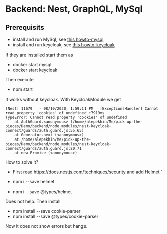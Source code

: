 # Backend: Nest, GraphQL, MySql

## Prerequisits

- install and run MySql, see [this howto-mysql](howto-mysql.md)
- install and run keycloak, see [this howto-keycloak](howto-keycloak.md) 

If they are installed start them as

- docker start mysql
- docker start keycloak

Then execute 

- npm start

It works without keycloak.
With KeycloakModule we get

```
[Nest] 11679   - 08/10/2020, 1:59:11 PM   [ExceptionsHandler] Cannot read property 'cookies' of undefined +7919ms
TypeError: Cannot read property 'cookies' of undefined
    at AuthGuard.<anonymous> (/home/alepekhin/Me/pick-up-the-pieces/Demo/backend/node_modules/nest-keycloak-connect/guards/auth.guard.js:55:65)
    at Generator.next (<anonymous>)
    at /home/alepekhin/Me/pick-up-the-pieces/Demo/backend/node_modules/nest-keycloak-connect/guards/auth.guard.js:20:71
    at new Promise (<anonymous>)
```

How to solve it?

- First read https://docs.nestjs.com/techniques/security
  and add Helmet `

- npm i --save helmet
- npm i --save @types/helmet

Does not help. Then install

- npm install --save cookie-parser
- npm install --save @types/cookie-parser

Now it does not show errors but hangs.







